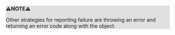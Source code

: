 <div style="margin:2em; background-color: #e0e0e0;">

<strong>⚠️NOTE️️️⚠️</strong>

Other strategies for reporting failure are throwing an error and returning an error code along with the object.
</div>

